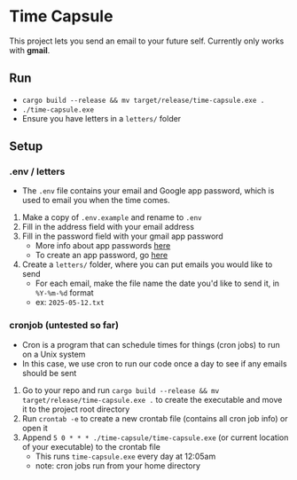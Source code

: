 # Time Capsule

This project lets you send an email to your future self. Currently only works with **gmail**.

## Run

- `cargo build --release && mv target/release/time-capsule.exe .`
- `./time-capsule.exe`
- Ensure you have letters in a `letters/` folder

## Setup

### .env / letters

- The `.env` file contains your email and Google app password, which is used to email you when the time comes.

1. Make a copy of `.env.example` and rename to `.env`
2. Fill in the address field with your email address
3. Fill in the password field with your gmail app password
   - More info about app passwords [here](https://support.google.com/accounts/answer/185833)
   - To create an app password, go [here](https://myaccount.google.com/apppasswords)
4. Create a `letters/` folder, where you can put emails you would like to send
    - For each email, make the file name the date you'd like to send it, in `%Y-%m-%d` format
    - ex: `2025-05-12.txt`

### cronjob (untested so far)

- Cron is a program that can schedule times for things (cron jobs) to run on a Unix system
- In this case, we use cron to run our code once a day to see if any emails should be sent

1. Go to your repo and run `cargo build --release && mv target/release/time-capsule.exe .` to create the executable and move it to the project root directory
2. Run `crontab -e` to create a new crontab file (contains all cron job info) or open it
3. Append `5 0 * * * ./time-capsule/time-capsule.exe` (or current location of your executable) to the crontab file
   - This runs `time-capsule.exe` every day at 12:05am
   - note: cron jobs run from your home directory
